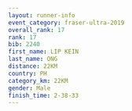 ```yaml
---
layout: runner-info 
event_category: fraser-ultra-2019 
overall_rank: 17
rank: 17
bib: 2240
first_name: LIP KEIN
last_name: ONG
distance: 22KM
country: PH
category_km: 22KM
gender: Male
finish_time: 2-38-33
---
```


